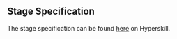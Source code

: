 ## Stage Specification

The stage specification can be found [here](https://hyperskill.org/projects/120/stages/650/implement) on Hyperskill.